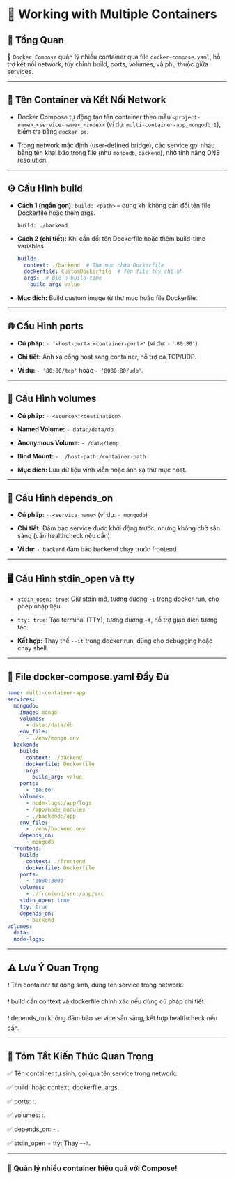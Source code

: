 # 📝 Working with Multiple Containers

## 📌 Tổng Quan

🧩 `Docker Compose` quản lý nhiều container qua file `docker-compose.yaml`, hỗ trợ kết nối network, tùy chỉnh build, ports, volumes, và phụ thuộc giữa services.

---

## 🔗 Tên Container và Kết Nối Network

- Docker Compose tự động tạo tên container theo mẫu `<project-name>_<service-name>_<index>` (ví dụ: `multi-container-app_mongodb_1`), kiểm tra bằng `docker ps`.

- Trong network mặc định (user-defined bridge), các service gọi nhau bằng tên khai báo trong file (như `mongodb`, `backend`), nhờ tính năng DNS resolution.

---

## ⚙️ Cấu Hình build

- **Cách 1 (ngắn gọn):** `build: <path>` – dùng khi không cần đổi tên file Dockerfile hoặc thêm args.

  ```
  build: ./backend
  ```

- **Cách 2 (chi tiết):** Khi cần đổi tên Dockerfile hoặc thêm build-time variables.

  ```yaml
  build:
    context: ./backend  # Thư mục chứa Dockerfile
    dockerfile: CustomDockerfile  # Tên file tùy chỉnh
    args:  # Biến build-time
      build_arg: value
  ```

- **Mục đích:** Build custom image từ thư mục hoặc file Dockerfile.

---

## 🌐 Cấu Hình ports

- **Cú pháp:** `- '<host-port>:<container-port>'` (ví dụ: `- '80:80'`).

- **Chi tiết:** Ánh xạ cổng host sang container, hỗ trợ cả TCP/UDP.

- **Ví dụ:** `- '80:80/tcp'` hoặc `- '8080:80/udp'`.

---

## 💾 Cấu Hình volumes

- **Cú pháp:** `- <source>:<destination>`

- **Named Volume:** `- data:/data/db`

- **Anonymous Volume:** `- /data/temp`

- **Bind Mount:** `- ./host-path:/container-path`

- **Mục đích:** Lưu dữ liệu vĩnh viễn hoặc ánh xạ thư mục host.

---

## 🔗 Cấu Hình depends_on

- **Cú pháp:** `- <service-name>` (ví dụ: `- mongodb`)

- **Chi tiết:** Đảm bảo service được khởi động trước, nhưng không chờ sẵn sàng (cần healthcheck nếu cần).

- **Ví dụ:** `- backend` đảm bảo backend chạy trước frontend.

---

## 🖥️ Cấu Hình stdin_open và tty

- `stdin_open: true`: Giữ stdin mở, tương đương `-i` trong docker run, cho phép nhập liệu.

- `tty: true`: Tạo terminal (TTY), tương đương `-t`, hỗ trợ giao diện tương tác.

- **Kết hợp:** Thay thế `--it` trong docker run, dùng cho debugging hoặc chạy shell.

---

## 📄 File docker-compose.yaml Đầy Đủ

```yaml
name: multi-container-app
services:
  mongodb:
    image: mongo
    volumes:
      - data:/data/db
    env_file:
      - ./env/mongo.env
  backend:
    build:
      context: ./backend
      dockerfile: Dockerfile
      args:
        build_arg: value
    ports:
      - '80:80'
    volumes:
      - node-logs:/app/logs
      - /app/node_modules
      - ./backend:/app
    env_file:
      - ./env/backend.env
    depends_on:
      - mongodb
  frontend:
    build:
      context: ./frontend
      dockerfile: Dockerfile
    ports:
      - '3000:3000'
    volumes:
      - ./frontend/src:/app/src
    stdin_open: true
    tty: true
    depends_on:
      - backend
volumes:
  data:
  node-logs:
```

---

## ⚠️ Lưu Ý Quan Trọng

❗ Tên container tự động sinh, dùng tên service trong network.

❗ build cần context và dockerfile chính xác nếu dùng cú pháp chi tiết.

❗ depends_on không đảm bảo service sẵn sàng, kết hợp healthcheck nếu cần.

---

## 📌 Tóm Tắt Kiến Thức Quan Trọng

✅ Tên container tự sinh, gọi qua tên service trong network.

✅ build: <path> hoặc context, dockerfile, args.

✅ ports: <host>:<container>.

✅ volumes: <source>:<dest>.

✅ depends_on: - <service>.

✅ stdin_open + tty: Thay --it.

---

### 🚀 Quản lý nhiều container hiệu quả với Compose!